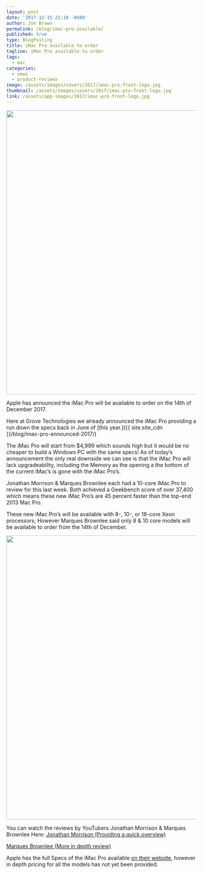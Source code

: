 ```yaml
---
layout: post
date: '2017-12-15 21:18 -0500'
author: Jon Brown
permalink: /blog/imac-pro-available/
published: true
type: BlogPosting
title: iMac Pro available to order
tagline: iMac Pro available to order
tags:
  - mac
categories:
  - news
  - product-reviews
image: /assets/images/covers/2017/imac-pro-front-logo.jpg
thumbnail: /assets/images/covers/2017/imac-pro-front-logo.jpg
link: /assets/app-images/2017/imac-pro-front-logo.jpg
---
```

<img src="{{ site.site_cdn }}/assets/images/blog/2017/imacprorelease/imac-pro-00-100725007-orig.jpg" class="img-fluid rounded m-2" width="750">

Apple has announced the iMac Pro will be available to order on the 14th of December 2017.

Here at Grove Technologies we already announced the iMac Pro providing a run down the specs back in June of [this year.]({{ site.site_cdn }}/blog/imac-pro-announced-2017/)

The iMac Pro will start from $4,999 which sounds high but it would be no cheaper to build a Windows PC with the same specs! As of today’s announcement the only real downside we can see is that the iMac Pro will lack upgradeability, including the Memory as the opening a the bottom of the current iMac’s is gone with the iMac Pro’s.

Jonathan Morrison & Marques Brownlee each had a 10-core iMac Pro to review for this last week. Both achieved a Geekbench score of over 37,400 which means these new iMac Pro’s are 45 percent faster than the top-end 2013 Mac Pro.

These new iMac Pro’s will be available with 8-, 10-, or 18-core Xeon processors; However Marques Brownlee said only 8 & 10 core models will be available to order from the 14th of December.

<img src="{{ site.site_cdn }}/assets/images/blog/2017/airprint/imacproediting-800x451.jpg" class="img-fluid rounded m-2" width="750">

You can watch the reviews by YouTubers Jonathan Morrison  & Marques Brownlee Here: [Jonathan Morrison (Providing a quick overview)](https://www.youtube.com/watch?v=Wl7V4LwkfQE)

[Marques Brownlee (More in depth review)](https://www.youtube.com/watch?v=h-h5Mhlt6O0)

Apple has the full Specs of the iMac Pro available [on their website](https://www.apple.com/imac-pro/), however in depth pricing for all the models has not yet been provided.
